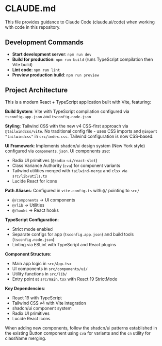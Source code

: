 # CLAUDE.md

This file provides guidance to Claude Code (claude.ai/code) when working with code in this repository.

## Development Commands

- **Start development server**: `npm run dev`
- **Build for production**: `npm run build` (runs TypeScript compilation then Vite build)
- **Lint code**: `npm run lint`
- **Preview production build**: `npm run preview`

## Project Architecture

This is a modern React + TypeScript application built with Vite, featuring:

**Build System**: Vite with TypeScript compilation configured via `tsconfig.app.json` and `tsconfig.node.json`

**Styling**: Tailwind CSS with the new v4 CSS-first approach via `@tailwindcss/vite`. No traditional config file - uses CSS imports and `@import "tailwindcss"` in `src/index.css`. Tailwind configuration is now CSS-based.

**UI Framework**: Implements shadcn/ui design system (New York style) configured via `components.json`. UI components use:
- Radix UI primitives (`@radix-ui/react-slot`)
- Class Variance Authority (`cva`) for component variants
- Tailwind utilities merged with `tailwind-merge` and `clsx` via `src/lib/utils.ts`
- Lucide React for icons

**Path Aliases**: Configured in `vite.config.ts` with `@/` pointing to `src/`
- `@/components` → UI components
- `@/lib` → Utilities
- `@/hooks` → React hooks

**TypeScript Configuration**: 
- Strict mode enabled
- Separate configs for app (`tsconfig.app.json`) and build tools (`tsconfig.node.json`)
- Linting via ESLint with TypeScript and React plugins

**Component Structure**: 
- Main app logic in `src/App.tsx` 
- UI components in `src/components/ui/`
- Utility functions in `src/lib/`
- Entry point at `src/main.tsx` with React 19 StrictMode

**Key Dependencies**:
- React 19 with TypeScript
- Tailwind CSS v4 with Vite integration
- shadcn/ui component system
- Radix UI primitives
- Lucide React icons

When adding new components, follow the shadcn/ui patterns established in the existing Button component using `cva` for variants and the `cn` utility for className merging.